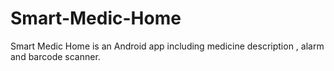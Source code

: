 # Smart-Medic-Home
Smart Medic Home is an Android app including medicine description , alarm and barcode scanner.

